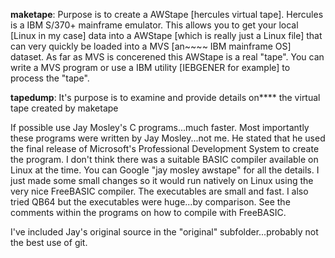 **maketape**:
Purpose is to create a AWStape [hercules virtual tape]. Hercules is a IBM S/370+ mainframe emulator. This allows you to get your local [Linux in my case] data into a AWStape [which is really just a Linux file] that can very quickly be loaded  into a MVS [an~~~~ IBM mainframe OS] dataset. As far as MVS is concerened this AWStape is a real "tape". You can write a MVS program or use a IBM utility [IEBGENER for example] to process the "tape".

**tapedump**:
It's purpose is to examine and provide details on**** the virtual tape created by maketape 

If possible use Jay Mosley's C programs...much faster. Most importantly these programs were written by Jay Mosley...not me. He stated that he used the final release of Microsoft's Professional Development System to create the program. I don't think there was a suitable BASIC compiler available on Linux at the time. You can Google "jay mosley awstape" for all the details. I just made some small changes so it would run natively on Linux using the very nice FreeBASIC compiler. The executables are small and fast. I also tried QB64 but the executables were huge...by comparison. See the comments within the programs on how to compile with FreeBASIC.

I've included Jay's original source in the "original" subfolder...probably not the best use of git.
